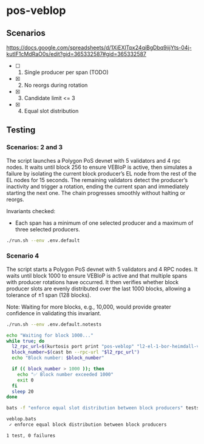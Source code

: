 # pos-veblop

## Scenarios

<https://docs.google.com/spreadsheets/d/1XiEXlTpx24qiBgDbq9iijYts-04j-kutIF1cMdRaO0s/edit?gid=365332587#gid=365332587>

- [ ] 1. Single producer per span (TODO)
- [x] 2. No reorgs during rotation
- [x] 3. Candidate limit <= 3
- [x] 4. Equal slot distribution

## Testing

### Scenarios: 2 and 3

The script launches a Polygon PoS devnet with 5 validators and 4 rpc nodes. It waits until block 256 to ensure VEBloP is active, then simulates a failure by isolating the current block producer’s EL node from the rest of the EL nodes for 15 seconds. The remaining validators detect the producer’s inactivity and trigger a rotation, ending the current span and immediately starting the next one. The chain progresses smoothly without halting or reorgs.

Invariants checked:

- Each span has a minimum of one selected producer and a maximum of three selected producers.

```bash
./run.sh --env .env.default
```

### Scenario 4

The script starts a Polygon PoS devnet with 5 validators and 4 RPC nodes. It waits until block 1000 to ensure VEBloP is active and that multiple spans with producer rotations have occurred. It then verifies whether block producer slots are evenly distributed over the last 1000 blocks, allowing a tolerance of ±1 span (128 blocks).

Note: Waiting for more blocks, e.g., 10,000, would provide greater confidence in validating this invariant.

```bash
./run.sh --env .env.default.notests

echo "Waiting for block 1000..."
while true; do
  l2_rpc_url=$(kurtosis port print "pos-veblop" "l2-el-1-bor-heimdall-v2-validator" rpc)
  block_number=$(cast bn --rpc-url "$l2_rpc_url")
  echo "Block number: $block_number"

  if (( block_number > 1000 )); then
    echo "✅ Block number exceeded 1000"
    exit 0
  fi
  sleep 20
done

bats -f "enforce equal slot distribution between block producers" tests/pos/veblop.bats
```

```bash
veblop.bats
 ✓ enforce equal block distribution between block producers

1 test, 0 failures
```
